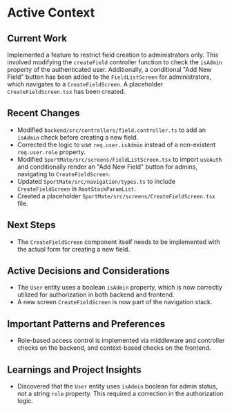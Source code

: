 # Active Context

## Current Work
Implemented a feature to restrict field creation to administrators only. This involved modifying the `createField` controller function to check the `isAdmin` property of the authenticated user. Additionally, a conditional "Add New Field" button has been added to the `FieldListScreen` for administrators, which navigates to a `CreateFieldScreen`. A placeholder `CreateFieldScreen.tsx` has been created.

## Recent Changes
- Modified `backend/src/controllers/field.controller.ts` to add an `isAdmin` check before creating a new field.
- Corrected the logic to use `req.user.isAdmin` instead of a non-existent `req.user.role` property.
- Modified `SportMate/src/screens/FieldListScreen.tsx` to import `useAuth` and conditionally render an "Add New Field" button for admins, navigating to `CreateFieldScreen`.
- Updated `SportMate/src/navigation/types.ts` to include `CreateFieldScreen` in `RootStackParamList`.
- Created a placeholder `SportMate/src/screens/CreateFieldScreen.tsx` file.

## Next Steps
- The `CreateFieldScreen` component itself needs to be implemented with the actual form for creating a new field.

## Active Decisions and Considerations
- The `User` entity uses a boolean `isAdmin` property, which is now correctly utilized for authorization in both backend and frontend.
- A new screen `CreateFieldScreen` is now part of the navigation stack.

## Important Patterns and Preferences
- Role-based access control is implemented via middleware and controller checks on the backend, and context-based checks on the frontend.

## Learnings and Project Insights
- Discovered that the `User` entity uses `isAdmin` boolean for admin status, not a string `role` property. This required a correction in the authorization logic.
